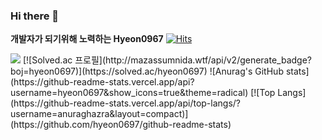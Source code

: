 ### Hi there 👋

**개발자가 되기위해 노력하는 Hyeon0967**
[![Hits](https://hits.seeyoufarm.com/api/count/incr/badge.svg?url=https%3A%2F%2Fgithub.com%2Fhyeon0697%2Fhit-counter&count_bg=%2387C83D&title_bg=%23555555&icon=&icon_color=%23E7E7E7&title=Count&edge_flat=false)](https://hits.seeyoufarm.com)

<img src="https://api.opgc.me/githubs/users/hyeon0697/tag/?theme=basic" />
[![Solved.ac
프로필](http://mazassumnida.wtf/api/v2/generate_badge?boj=hyeon0697)](https://solved.ac/hyeon0697)
![Anurag's GitHub stats](https://github-readme-stats.vercel.app/api?username=hyeon0697&show_icons=true&theme=radical)
[![Top Langs](https://github-readme-stats.vercel.app/api/top-langs/?username=anuraghazra&layout=compact)](https://github.com/hyeon0697/github-readme-stats)
